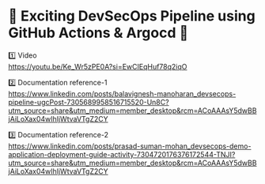 # 🚀 **Exciting DevSecOps Pipeline using GitHub Actions & Argocd** 🚀<br>

1️⃣ Video <br>
https://youtu.be/Ke_Wr5zPE0A?si=EwCIEqHuf78q2iqO

2️⃣ Documentation reference-1  <br>
https://www.linkedin.com/posts/balavignesh-manoharan_devsecops-pipeline-ugcPost-7305689958516715520-Un8C?utm_source=share&utm_medium=member_desktop&rcm=ACoAAAsY5dwBBjAiLoXax04wIhljWtvaVTgZ2CY

3️⃣  Documentation reference-2  <br>
https://www.linkedin.com/posts/prasad-suman-mohan_devsecops-demo-application-deployment-guide-activity-7304720176376172544-TNJI?utm_source=share&utm_medium=member_desktop&rcm=ACoAAAsY5dwBBjAiLoXax04wIhljWtvaVTgZ2CY

